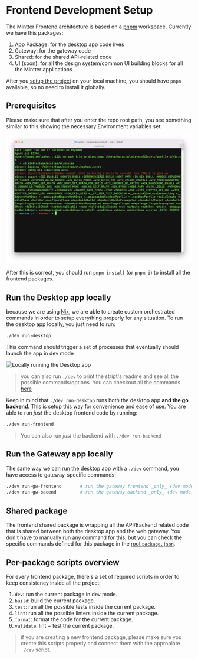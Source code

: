 # Frontend Development Setup

The Mintter Frontend architecture is based on a [pnpm](https://pnpm.io) workspace. Currently we have this packages:

1. App Package: for the desktop app code lives
2. Gateway: for the gateway code
3. Shared: for the shared API-related code
4. UI (soon): for all the design system/common UI building blocks for all the Mintter applications

After you [setup the project](./dev-setup) on your local machine, you should have `pnpm` available, so no need to install it globally.

## Prerequisites

Please make sure that after you enter the repo root path, you see something similar to this showing the necessary Environment variables set:

![dev-setup-root-terminal.png](./assets/dev-setup-root-terminal.png)

After this is correct, you should run `pnpm install` (or `pnpm i`) to install all the frontend packages.

## Run the Desktop app locally

because we are using [Nix](./nix), we are able to create custom orchestrated commands in order to setup everything properly for any situation. To run the desktop app locally, you just need to run:

```bash
./dev run-desktop
```

This command should trigger a set of processes that eventually should launch the app in dev mode

![Locally running the Desktop app](./assets/dev-setup-local-run.png)

> you can also run `./dev` to print the stript's readme and see all the possible commands/options. You can checkout all the commands [here](https://github.com/mintterteam/mintter/blob/master/dev)

Keep in mind that `./dev run-desktop` runs both the desktop app **and the go backend**. This is setup this way for convenience and ease of use. You are able to run _just_ the desktop frontend code by running:

```bash
./dev run-frontend
```

> You can also run _just_ the backend with `./dev run-backend`

## Run the Gateway app locally

The same way we can run the desktop app with a `./dev` command, you have access to gateway-specific commands:

```bash
./dev run-gw-frontend 		# run the gateway frontend _only_ (dev mode)
./dev run-gw-bacend			# run the gateway backend _only_ (dev mode)
```

## Shared package

The frontend shared package is wrapping all the API/Backend related code that is shared between both the desktop app and the web gateway. You don't have to manually run any command for this, but you can check the specific commands defined for this package in the [root `package.json`](../package.json).

## Per-package scripts overview

For every frontend package, there's a set of required scripts in order to keep consistency inside all the project:

1. `dev`: run the current package in dev mode.
2. `build`: build the current package.
3. `test`: run all the possible tests inside the current package.
4. `lint`: run all the possible linters inside the current package.
5. `format`: format the code for the current package.
6. `validate`: lint + test the current package.

> if you are creating a new frontend package, please make sure you create this scripts properly and connect them with the appropiate `./dev` script.


